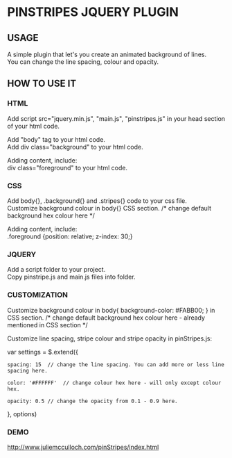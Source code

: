 # PINSTRIPES JQUERY PLUGIN

## USAGE
<p>A simple plugin that let's you create an animated background of lines.<br> 
You can change the line spacing, colour and opacity.</p>

## HOW TO USE IT
### HTML
Add script src="jquery.min.js", "main.js", "pinstripes.js" in your head section of your html code.<br>

Add "body" tag to your html code.<br>
Add div class="background" to your html code. <br>

Adding content, include: <br> 
div class="foreground" to your html code. <br>

 
### CSS
Add body{}, .background{} and .stripes{} code to your css file.<br>
Customize background colour in body{} CSS section. /* change default background hex colour here */<br>

Adding content, include: <br> 
.foreground {position: relative; z-index: 30;} 


### JQUERY
Add a script folder to your project.<br>
Copy pinstripe.js and main.js files into folder.

### CUSTOMIZATION
Customize background colour in body{ background-color: #FABB00; } in CSS section. /* change default background hex colour here - already mentioned in CSS section */<br>

Customize line spacing, stripe colour and stripe opacity in pinStripes.js: <br>

var settings = $.extend({

	spacing: 15  // change the line spacing. You can add more or less line spacing here.
	
	color: '#FFFFFF'  // change colour hex here - will only except colour hex.
	
	opacity: 0.5 // change the opacity from 0.1 - 0.9 here.

}, options)

### DEMO
http://www.juliemcculloch.com/pinStripes/index.html